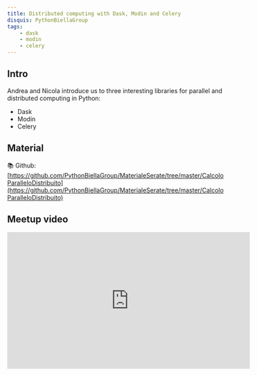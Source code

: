 ```yaml
---
title: Distributed computing with Dask, Modin and Celery
disquis: PythonBiellaGroup
tags:
    - dask
    - modin
    - celery
---
```


## Intro

Andrea and Nicola introduce us to three interesting libraries for parallel and distributed computing in Python:

* Dask
* Modin
* Celery

## Material

📚 Github:
[https://github.com/PythonBiellaGroup/MaterialeSerate/tree/master/CalcoloParalleloDistribuito](https://github.com/PythonBiellaGroup/MaterialeSerate/tree/master/CalcoloParalleloDistribuito)

## Meetup video

<iframe width="560" height="315" src="https://www.youtube.com/embed/xiUB7Vd35rU?si=8KJcodKWKsXrhjA4" title="YouTube video player" frameborder="0" allow="accelerometer; autoplay; clipboard-write; encrypted-media; gyroscope; picture-in-picture; web-share" allowfullscreen></iframe>